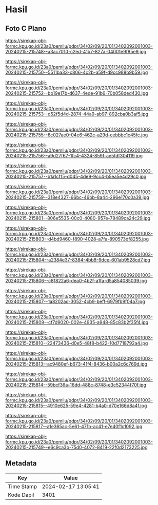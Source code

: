 # Hasil

## Foto C Plano

https://sirekap-obj-formc.kpu.go.id/23a0/pemilu/pdpr/34/02/09/20/01/3402092001003-20240215-215748--a3ac7010-c2ed-41b7-827a-04001e9f85e9.jpg

https://sirekap-obj-formc.kpu.go.id/23a0/pemilu/pdpr/34/02/09/20/01/3402092001003-20240215-215750--5511ba33-c806-4c2b-a59f-d9cc988b9b59.jpg

https://sirekap-obj-formc.kpu.go.id/23a0/pemilu/pdpr/34/02/09/20/01/3402092001003-20240215-215752--bb19e17b-d637-4ede-91b6-70b058ded430.jpg

https://sirekap-obj-formc.kpu.go.id/23a0/pemilu/pdpr/34/02/09/20/01/3402092001003-20240215-215753--d52f5d4d-2874-44a9-ab97-892cba0b3af5.jpg

https://sirekap-obj-formc.kpu.go.id/23a0/pemilu/pdpr/34/02/09/20/01/3402092001003-20240215-215755--6c027ae0-04c6-462c-a29d-cebbbc1c45fc.jpg

https://sirekap-obj-formc.kpu.go.id/23a0/pemilu/pdpr/34/02/09/20/01/3402092001003-20240215-215756--a9d27f67-1fc4-4324-859f-ae5fdf304119.jpg

https://sirekap-obj-formc.kpu.go.id/23a0/pemilu/pdpr/34/02/09/20/01/3402092001003-20240215-215757--b1a1cf15-d045-4de9-9cc4-b5ea5e4d29c0.jpg

https://sirekap-obj-formc.kpu.go.id/23a0/pemilu/pdpr/34/02/09/20/01/3402092001003-20240215-215759--318e4327-66bc-46bb-8a44-296e170c0a39.jpg

https://sirekap-obj-formc.kpu.go.id/23a0/pemilu/pdpr/34/02/09/20/01/3402092001003-20240215-215801--806e5535-00c0-4080-957e-78489ca24c29.jpg

https://sirekap-obj-formc.kpu.go.id/23a0/pemilu/pdpr/34/02/09/20/01/3402092001003-20240215-215803--d4bd9460-f890-4028-a7fa-890573df8255.jpg

https://sirekap-obj-formc.kpu.go.id/23a0/pemilu/pdpr/34/02/09/20/01/3402092001003-20240215-215804--a2384e37-8384-4bb8-9dce-601ab9528cd7.jpg

https://sirekap-obj-formc.kpu.go.id/23a0/pemilu/pdpr/34/02/09/20/01/3402092001003-20240215-215806--c81822a6-dea0-4b2f-a1fa-d5a854085039.jpg

https://sirekap-obj-formc.kpu.go.id/23a0/pemilu/pdpr/34/02/09/20/01/3402092001003-20240215-215807--1a8202ad-3052-4cb9-beff-6979fb9f04a7.jpg

https://sirekap-obj-formc.kpu.go.id/23a0/pemilu/pdpr/34/02/09/20/01/3402092001003-20240215-215809--cf7d9020-002e-4935-a948-85c83b2f35f4.jpg

https://sirekap-obj-formc.kpu.go.id/23a0/pemilu/pdpr/34/02/09/20/01/3402092001003-20240215-215810--22473436-d0e5-48f8-b422-10d7718792a4.jpg

https://sirekap-obj-formc.kpu.go.id/23a0/pemilu/pdpr/34/02/09/20/01/3402092001003-20240215-215813--ac9480ef-b673-41f4-8436-b00a2c6c769d.jpg

https://sirekap-obj-formc.kpu.go.id/23a0/pemilu/pdpr/34/02/09/20/01/3402092001003-20240215-215814--59bcf36a-16dd-488c-8748-e3c52344f70f.jpg

https://sirekap-obj-formc.kpu.go.id/23a0/pemilu/pdpr/34/02/09/20/01/3402092001003-20240215-215815--4910e625-59e4-4281-b4a0-d70e166d8a4f.jpg

https://sirekap-obj-formc.kpu.go.id/23a0/pemilu/pdpr/34/02/09/20/01/3402092001003-20240215-215817--a1e365ac-5e61-471b-ac41-e7e40f1c1092.jpg

https://sirekap-obj-formc.kpu.go.id/23a0/pemilu/pdpr/34/02/09/20/01/3402092001003-20240215-215749--e6c9ca3b-75d0-4072-8419-22f0d2173225.jpg


## Metadata

| Key        | Value               |
| ---------- | ------------------- |
| Time Stamp | 2024-02-17 13:05:41 |
| Kode Dapil | 3401                |



